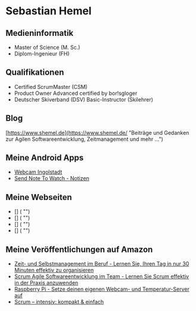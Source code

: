 Sebastian Hemel
======================
 
Medieninformatik 
----------------------
* Master of Science (M. Sc.)
* Diplom-Ingenieur (FH)

Qualifikationen 
----------------------
* Certified ScrumMaster (CSM)
* Product Owner Advanced certified by bor!sgloger
* Deutscher Skiverband (DSV) Basic-Instructor (Skilehrer)

Blog
----------------------
[https://www.shemel.de](https://www.shemel.de/ "Beiträge und Gedanken zur Agilen Softwareentwicklung, Zeitmanagement und mehr ...")

Meine Android Apps
----------------------
* [Webcam Ingolstadt](https://play.google.com/store/apps/details?id=de.shemel.webcamingolstadt "Webcam Bilder incl. Temperatur aus Ingolstadt an der Donau www.webcam-ingolstadt.de")
* [Send Note To Watch - Notizen](https://play.google.com/store/apps/details?id=de.shemel.sendnotetowatch "Schreibe einfach eine Notiz und sende sie an deine Android Wear smartwatch")

Meine Webseiten
----------------------
* [] ( "")
* [] ( "")
* [] ( "")
* [] ( "")

Meine Veröffentlichungen auf Amazon
----------------------
* [Zeit- und Selbstmanagement im Beruf - Lernen Sie, Ihren Tag in nur 30 Minuten effektiv zu organisieren](http://www.amazon.de/gp/product/B00D51ANSA/ref=as_li_ss_tl?ie=UTF8&camp=1638&creative=19454&creativeASIN=B00D51ANSA&linkCode=as2&tag=programmieren-21 "Zeit- und Selbstmanagement") 
* [Scrum Agile Softwareentwicklung im Team - Lernen Sie Scrum effektiv in der Praxis anzuwenden](http://www.amazon.de/gp/product/B00EDS0Z3M/ref=as_li_ss_tl?ie=UTF8&camp=1638&creative=19454&creativeASIN=B00EDS0Z3M&linkCode=as2&tag=programmieren-21 "Scrum Agile Softwareentwicklung im Team")
* [Raspberry Pi - Setze deinen eigenen Webcam- und Temperatur-Server auf](https://www.amazon.de/Raspberry-Pi-eigenen-Webcam-Temperatur-Server-ebook/dp/B01AZ37RMA/ref=as_li_ss_tl?ie=UTF8&qid=1480668879&sr=8-1&keywords=sebastian+hemel&linkCode=ll1&tag=programmieren-21&linkId=4afdea10eff3f0f04008123addbda044 "Raspberry Pi - SWebcam- und Temperatur-Server")
* [Scrum – intensiv: kompakt & einfach](http://amzn.to/2jlrhk5 "Scrum – intensiv")
